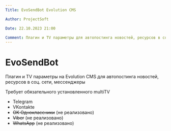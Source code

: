 ```yaml
---
Title: EvoSendBot Evolution CMS

Author: ProjectSoft

Date: 22.10.2023 21:00

Comment: Плагин и TV параметры для автопостинга новостей, ресурсов в соц. сети, мессенджеры
---
```

# EvoSendBot

Плагин и TV параметры на Evolution CMS для автопостинга новостей, ресурсов в соц. сети, мессенджеры

Требует обязательного установленного multiTV
* Telegram
* VKontakte
* ~~OK Одноклассники~~ (не реализовано)
* ~~Viber~~ (не реализовано)
* ~~WhatsApp~~ (не реализовано)
